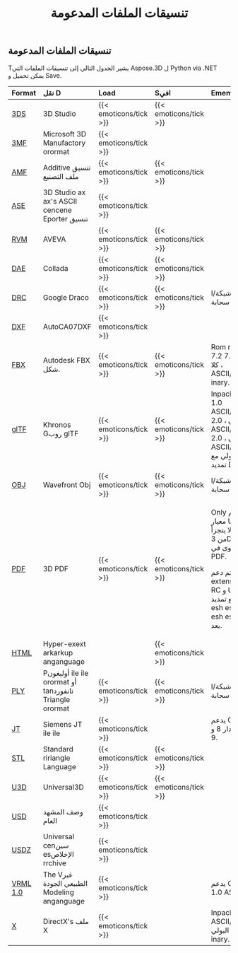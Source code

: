 ﻿---
title: تنسيقات الملفات المدعومة
type: docs
weight: 20
url: /ar/python-net/supported-file-formats/
---
## **تنسيقات الملفات المدعومة**
Tيشير الجدول التالي إلى تنسيقات الملفات التي Aspose.3D ل Python via .NET يمكن تحميل و Save.

|**Format**|**نقل D**|**Load**|**Sافي**|**Ememarks**|
|:- |:- |:- |:- |:- |
|[3DS](https://docs.fileformat.com/3d/3ds/)|3D Studio|{{< emoticons/tick >}}|{{< emoticons/tick >}}||
|[3MF](https://docs.fileformat.com/3d/3mf/)|Microsoft 3D Manufactory orormat|{{< emoticons/tick >}}|||
|[AMF](https://docs.fileformat.com/3d/amf/)|Additive تنسيق ملف التصنيع|{{< emoticons/tick >}}|{{< emoticons/tick >}}||
|[ASE](https://docs.fileformat.com/3d/ase/)|3D Studio ax ax's ASCII cencene Eporter تنسيق|{{< emoticons/tick >}}|||
|[RVM](https://docs.fileformat.com/3d/rvm/)|AVEVA|{{< emoticons/tick >}}|{{< emoticons/tick >}}||
|[DAE](https://docs.fileformat.com/3d/dae/)|Collada|{{< emoticons/tick >}}|{{< emoticons/tick >}}||
|[DRC](https://docs.fileformat.com/3d/drc/)|Google Draco|{{< emoticons/tick >}}|{{< emoticons/tick >}}|Iدعم شبكة/نقطة سحابة|
|[DXF](https://docs.fileformat.com/cad/dxf/)|AutoCA07DXF|{{< emoticons/tick >}}|||
|[FBX](https://docs.fileformat.com/3d/fbx/)|Autodesk FBX شكل.|{{< emoticons/tick >}}|{{< emoticons/tick >}}|Rom rom 7.2 إلى 7.5 ، كلا ASCII/inary inary.|
|[glTF](https://docs.fileformat.com/3d/glb/)|Khronos Gروب glTF|{{< emoticons/tick >}}|{{< emoticons/tick >}}|Inpackding 1.0 ASCII/inary بولي ، 2.0 ASCII/inary بولي ، 2.0 ASCII/البولي مع تمديد Draco|
|[OBJ](https://docs.fileformat.com/3d/obj/)|Wavefront Obj|{{< emoticons/tick >}}|{{< emoticons/tick >}}|Iدعم شبكة/نقطة سحابة.|
|[PDF](https://docs.fileformat.com/pdf/)|3D PDF|{{< emoticons/tick >}}|{{< emoticons/tick >}}|<p>Only يدعم معيار U3D جزءا لا يتجزأ من 3D المحتوى في PDF.</p><p>لا يتم دعم extension RC و U3D مع تمديد esh esh esh esh بعد.</p>|
|[HTML](https://docs.fileformat.com/web/html/)|Hyper-exext arkarkup anganguage||{{< emoticons/tick >}}||
|[PLY](https://docs.fileformat.com/3d/ply/)|Pأوليغون ile ile orormat أو tanتانفورد Triangle orormat|{{< emoticons/tick >}}|{{< emoticons/tick >}}|Iدعم شبكة/نقطة سحابة.|
|[JT](https://docs.fileformat.com/3d/jt/)|Siemens JT ile ile|{{< emoticons/tick >}}||يدعم Only الإصدار 8 و 9.|
|[STL](https://docs.fileformat.com/cad/stl/)|Standard ririangle Language|{{< emoticons/tick >}}|{{< emoticons/tick >}}||
|[U3D](https://docs.fileformat.com/3d/u3d/)|Universal3D|{{< emoticons/tick >}}|{{< emoticons/tick >}}||
|[USD](https://docs.fileformat.com/3d/usd/)|وصف المشهد العام|{{< emoticons/tick >}}|||
|[USDZ](https://docs.fileformat.com/3d/usdz/)|Universal cenسين esالإخلاص rrchive|{{< emoticons/tick >}}|||
|[VRML 1.0](https://docs.fileformat.com/3d/vrml/)|The Vغير الطبيعي الجودة Modeling anganguage|{{< emoticons/tick >}}||يدعم Only 1.0 ASCII.|
|[X](https://docs.fileformat.com/3d/x/)|DirectX's ملف X|{{< emoticons/tick >}}||Inpackding ASCII/البولي inary.|


